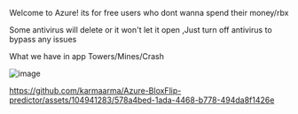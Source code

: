 Welcome to Azure! its for free users who dont wanna spend their money/rbx

Some antivirus will delete or it won't let it open ,Just turn off antivirus to bypass any issues

What we have in app
Towers/Mines/Crash

![image](https://github.com/karmaarma/Azure-BloxFlip-predictor/assets/104941283/cd017812-b8c9-4109-ab38-7920a8c1980e)


https://github.com/karmaarma/Azure-BloxFlip-predictor/assets/104941283/578a4bed-1ada-4468-b778-494da8f1426e

